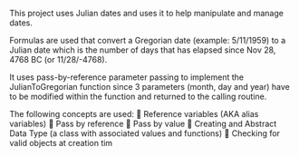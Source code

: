 This project uses Julian dates and uses it to help manipulate and manage dates. 

Formulas are used that convert a Gregorian date (example: 5/11/1959) to a Julian date which is the 
number of days that has elapsed since Nov 28, 4768 BC (or 11/28/-4768).

It uses pass-by-reference parameter passing to implement the JulianToGregorian function since 
3 parameters (month, day and year) have to be modified within the function and returned to the calling routine. 

The following concepts are used:
 Reference variables (AKA alias variables)
 Pass by reference
 Pass by value
 Creating and Abstract Data Type (a class with associated values and functions)
 Checking for valid objects at creation tim
